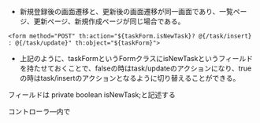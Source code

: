 * 新規登録後の画面遷移と、更新後の画面遷移が同一画面であり、一覧ページ、更新ページ、新規作成ページが同じ場合である。

```
<form method="POST" th:action="${taskForm.isNewTask}? @{/task/insert} : @{/task/update}" th:object="${taskForm}">
```
* 上記のように、taskFormというFormクラスにisNewTaskというフィールドを持たせておくことで、falseの時はtask/updateのアクションになり、trueの時はtask/insertのアクションとなるように切り替えることができる。

フィールドは
private boolean isNewTask;と記述する

コントローラ―内で

